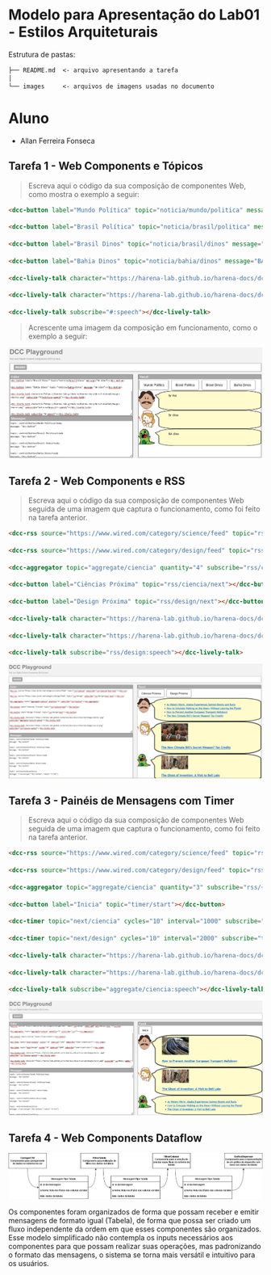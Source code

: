 # Modelo para Apresentação do Lab01 - Estilos Arquiteturais

Estrutura de pastas:

~~~
├── README.md  <- arquivo apresentando a tarefa
│
└── images     <- arquivos de imagens usadas no documento
~~~

# Aluno
* Allan Ferreira Fonseca

## Tarefa 1 - Web Components e Tópicos

> Escreva aqui o código da sua composição de componentes Web, como mostra o exemplo a seguir:

~~~html
<dcc-button label="Mundo Política" topic="noticia/mundo/politica" message="W Pol"></dcc-button>

<dcc-button label="Brasil Política" topic="noticia/brasil/politica" message="Br Pol"></dcc-button>

<dcc-button label="Brasil Dinos" topic="noticia/brasil/dinos" message="Br dino"></dcc-button>

<dcc-button label="Bahia Dinos" topic="noticia/bahia/dinos" message="BA dino"></dcc-button>

<dcc-lively-talk character="https://harena-lab.github.io/harena-docs/dccs/tutorial/images/doctor.png" subscribe="#/politica:speech"></dcc-lively-talk>

<dcc-lively-talk character="https://harena-lab.github.io/harena-docs/dccs/tutorial/images/nurse.png" subscribe="noticia/brasil/+:speech"></dcc-lively-talk>

<dcc-lively-talk subscribe="#:speech"></dcc-lively-talk>
~~~

> Acrescente uma imagem da composição em funcionamento, como o exemplo a seguir:

![Composition Screenshot](images/lab1-tarefa1.png)

## Tarefa 2 - Web Components e RSS
> Escreva aqui o código da sua composição de componentes Web seguida de uma imagem que captura o funcionamento, como foi feito na tarefa anterior.
~~~html
<dcc-rss source="https://www.wired.com/category/science/feed" topic="rss/ciencia" subscribe="rss/ciencia/next:next"></dcc-rss>

<dcc-rss source="https://www.wired.com/category/design/feed" topic="rss/design" subscribe="rss/design/next:next"></dcc-rss>

<dcc-aggregator topic="aggregate/ciencia" quantity="4" subscribe="rss/ciencia"></dcc-aggregator>

<dcc-button label="Ciências Próxima" topic="rss/ciencia/next"></dcc-button>

<dcc-button label="Design Próxima" topic="rss/design/next"></dcc-button>

<dcc-lively-talk character="https://harena-lab.github.io/harena-docs/dccs/tutorial/images/doctor.png" subscribe="aggregate/ciencia:speech"></dcc-lively-talk>

<dcc-lively-talk character="https://harena-lab.github.io/harena-docs/dccs/tutorial/images/nurse.png" subscribe="rss/ciencia:speech"></dcc-lively-talk>

<dcc-lively-talk subscribe="rss/design:speech"></dcc-lively-talk>
~~~

![Composition Screenshot](images/lab1-tarefa2.png)

## Tarefa 3 - Painéis de Mensagens com Timer
> Escreva aqui o código da sua composição de componentes Web seguida de uma imagem que captura o funcionamento, como foi feito na tarefa anterior.
~~~html
<dcc-rss source="https://www.wired.com/category/science/feed" topic="rss/ciencia" subscribe="next/ciencia:next"></dcc-rss>

<dcc-rss source="https://www.wired.com/category/design/feed" topic="rss/design" subscribe="next/design:next"></dcc-rss>

<dcc-aggregator topic="aggregate/ciencia" quantity="3" subscribe="rss/+"></dcc-aggregator>

<dcc-button label="Inicia" topic="timer/start"></dcc-button>

<dcc-timer topic="next/ciencia" cycles="10" interval="1000" subscribe="timer/start:start"></dcc-timer>

<dcc-timer topic="next/design" cycles="10" interval="2000" subscribe="timer/start:start"></dcc-timer>

<dcc-lively-talk character="https://harena-lab.github.io/harena-docs/dccs/tutorial/images/doctor.png" subscribe="rss/ciencia:speech"></dcc-lively-talk>

<dcc-lively-talk character="https://harena-lab.github.io/harena-docs/dccs/tutorial/images/nurse.png" subscribe="rss/design:speech"></dcc-lively-talk>

<dcc-lively-talk subscribe="aggregate/ciencia:speech"></dcc-lively-talk>
~~~

![Composition Screenshot](images/lab1-tarefa3.png)

## Tarefa 4 - Web Components Dataflow

![Diagrama Venda](images/lab1-tarefa4.png)
>
Os componentes foram organizados de forma que possam receber e emitir mensagens de formato igual (Tabela), de forma que possa ser criado um fluxo independente da ordem em que esses componentes são organizados. Esse modelo simplificado não contempla os inputs necessários aos componentes para que possam realizar suas operações, mas padronizando o formato das mensagens, o sistema se torna mais versátil e intuitivo para os usuários.

